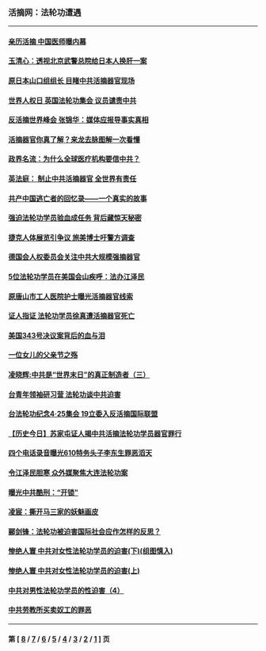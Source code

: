 ### 活摘网：法轮功遭遇
---
#### [亲历活摘 中国医师曝内幕](../../pages/nf5881/n14040389.md?08270430) 
#### [玉清心：透视北京武警总院给日本人换肝一案](../../pages/nf5881/n13771978.md?08270430) 
#### [原日本山口组组长 目睹中共活摘器官现场](../../pages/nf5881/n13767360.md?08270430) 
#### [世界人权日 英国法轮功集会 议员谴责中共](../../pages/nf5881/n13431763.md?08270430) 
#### [反活摘世界峰会 张锦华：媒体应报导事实真相](../../pages/nf5881/n13278502.md?08270430) 
#### [活摘器官你真了解？来龙去脉图解一次看懂](../../pages/nf5881/n13013820.md?08270430) 
#### [政界名流：为什么全球医疗机构要信中共？](../../pages/nf5881/n11945479.md?08270430) 
#### [英法庭： 制止中共活摘器官 全世界有责任](../../pages/nf5881/n11330691.md?08270430) 
#### [共产中国逃亡者的回忆录——一个真实的故事](../../pages/nf5881/n10918649.md?08270430) 
#### [强迫法轮功学员验血成任务 背后藏惊天秘密](../../pages/nf5881/n4252384.md?08270430) 
#### [捷克人体展览引争议 旅美博士吁警方调查](../../pages/nf5881/n9429187.md?08270430) 
#### [德国会人权委员会关注中共大规模强摘器官](../../pages/nf5881/n8418950.md?08270430) 
#### [5位法轮功学员在美国会山疾呼：法办江泽民](../../pages/nf5881/n8101519.md?08270430) 
#### [原唐山市工人医院护士曝光活摘器官线索](../../pages/nf5881/n8076384.md?08270430) 
#### [证人指证 法轮功学员徐真遭活摘器官死亡](../../pages/nf5881/n8042467.md?08270430) 
#### [美国343号决议案背后的血与泪](../../pages/nf5881/n8020684.md?08270430) 
#### [一位女儿的父亲节之殇](../../pages/nf5881/n8014122.md?08270430) 
#### [凌晓辉:中共是“世界末日”的真正制造者（三）](../../pages/nf5881/n4210333.md?08270430) 
#### [台青年领袖研习营 法轮功谈中共迫害](../../pages/nf5881/n4141857.md?08270430) 
#### [台法轮功纪念4‧25集会 19立委入反活摘国际联盟](../../pages/nf5881/n4141821.md?08270430) 
#### [【历史今日】苏家屯证人揭中共活摘法轮功学员器官罪行](../../pages/nf5881/n4135912.md?08270430) 
#### [四个电话录音曝光610特务头子李东生罪恶滔天](../../pages/nf5881/n4040060.md?08270430) 
#### [令江泽民胆寒 众外媒聚焦大连法轮功案](../../pages/nf5881/n3932671.md?08270430) 
#### [曝光中共酷刑：“开锁”](../../pages/nf5881/n3889373.md?08270430) 
#### [凌宸：撕开马三家的妖魅画皮](../../pages/nf5881/n3849369.md?08270430) 
#### [郦剑锋：法轮功被迫害国际社会应作怎样的反思？](../../pages/nf5881/n3824560.md?08270430) 
#### [惨绝人寰 中共对女性法轮功学员的迫害(下)(组图慎入)](../../pages/nf5881/n3816285.md?08270430) 
#### [惨绝人寰 中共对女性法轮功学员的迫害(上)](../../pages/nf5881/n3815374.md?08270430) 
#### [中共对男性法轮功学员的性迫害（4）](../../pages/nf5881/n3769144.md?08270430) 
#### [中共劳教所买卖奴工的罪恶](../../pages/nf5881/n3769378.md?08270430) 

---
#### 第 [ [8](./8.md?08270430) / [7](./7.md?08270430) / [6](./6.md?08270430) / [5](./5.md?08270430) / [4](./4.md?08270430) / [3](./3.md?08270430) / [2](./2.md?08270430) / [1](./1.md?08270430) ] 页
